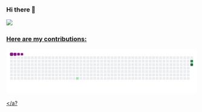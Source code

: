 ### Hi there 👋
<a href="">
  <img align="centre" src="https://github-readme-stats.vercel.app/api?username=tuladhar07&hide=issues,contribs&count_private=true&show_icons=true&title_color=007bff&text_color=e7e7e7&icon_color=007bff&bg_color=171c28" />

### Here are my contributions:
![Snake gif](https://github.com/tuladhar07/tuladhar07/blob/dd980b110835d57c24ca6e1617ded99adc7fbad4/output/github-contribution-grid-snake.gif)

</a?
<!--
**tuladhar07/tuladhar07** is a ✨ _special_ ✨ repository because its `README.md` (this file) appears on your GitHub profile.


- 🔭 I’m currently working on ...
- 🌱 I’m currently learning ...
- 👯 I’m looking to collaborate on ...
- 🤔 I’m looking for help with ...
- 💬 Ask me about ...
- 📫 How to reach me: ...
- 😄 Pronouns: ...
- ⚡ Fun fact: ...
-->

